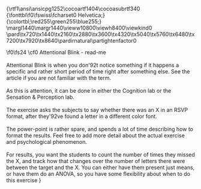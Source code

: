 {\rtf1\ansi\ansicpg1252\cocoartf1404\cocoasubrtf340
{\fonttbl\f0\fswiss\fcharset0 Helvetica;}
{\colortbl;\red255\green255\blue255;}
\margl1440\margr1440\vieww10800\viewh8400\viewkind0
\pard\tx720\tx1440\tx2160\tx2880\tx3600\tx4320\tx5040\tx5760\tx6480\tx7200\tx7920\tx8640\pardirnatural\partightenfactor0

\f0\fs24 \cf0 Attentional Blink - read-me\
\
Attentional Blink is when you don\'92t notice something if it happens a specific and rather short period of time right after something else. See the article if you are not familiar with the term.\
\
As this is attention, it can be done in either the Cognition lab or the Sensation & Perception lab. \
\
The exercise asks the subjects to say whether there was an X in an RSVP format, after they\'92ve found a letter in a different color font. \
\
The power-point is rather spare, and spends a lot of time describing how to format the results. Feel free to add more detail about the actual exercise and psychological phenomenon.\
\
For results, you want the students to count the number of times they missed the X, and track how that changes over the number of letters there were between the target and the X. You can either have them present just means, or have them do an ANOVA, so you have some flexibility about when to do this exercise }